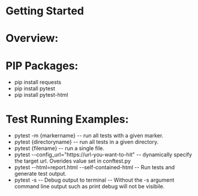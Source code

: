# Getting Started

# Overview:


# PIP Packages:
- pip install requests
- pip install pytest
- pip install pytest-html

# Test Running Examples:
- pytest -m {markername} -- run all tests with a given marker.
- pytest {directoryname} -- run all tests in a given directory.
- pytest {filename} -- run a single file.
- pytest --config_url="https://url-you-want-to-hit" -- dynamically specify the target url. Overides value set in conftest.py
- pytest --html=report.html --self-contained-html -- Run tests and generate test output.
- pytest -s -- Debug output to terminal -- Without the -s argument command line output such as print debug will not be visibile.